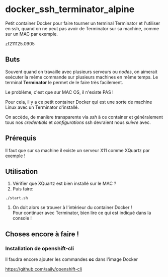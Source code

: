 # docker_ssh_terminator_alpine
Petit container Docker pour faire tourner un terminal Terminator et l'utiliser en ssh, quand on ne peut pas avoir de Terminator sur sa machine, comme sur un MAC par exemple.

zf211125.0905


## Buts
Souvent quand on travaille avec plusieurs serveurs ou *nodes*, on aimerait exécuter la même commande sur plusieurs machines en même temps. Le terminal **Terminator** le permet de le faire très facilement.

Le problème, c'est que sur MAC OS, il n'existe PAS !

Pour cela, il y a ce petit container Docker qui est une sorte de machine Linux avec un Terminator d'installé.

On accède, de manière transparente via *ssh* à ce container et généralement tous nos *credentials* et *configurations* ssh devraient nous *suivre* avec.


## Prérequis
Il faut que sur sa machine il existe un serveur X11 comme XQuartz par exemple !


## Utilisation
1. Vérifier que XQuartz est bien installé sur le MAC ?
1. Puis faire:

  ```
  ./start.sh
  ```
1. On doit alors se trouver à l'intérieur du container Docker !<br>
Pour continuer avec Terminator, bien lire ce qui est indiqué dans la console !



## Choses encore à faire !

### Installation de openshift-cli 
Il faudra encore ajouter les commandes **oc** dans l'image Docker

https://github.com/saily/openshift-cli
